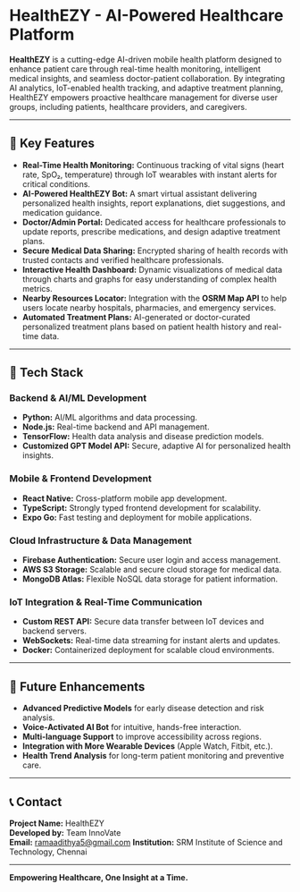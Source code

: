 # HealthEZY - AI-Powered Healthcare Platform

**HealthEZY** is a cutting-edge AI-driven mobile health platform designed to enhance patient care through real-time health monitoring, intelligent medical insights, and seamless doctor-patient collaboration. By integrating AI analytics, IoT-enabled health tracking, and adaptive treatment planning, HealthEZY empowers proactive healthcare management for diverse user groups, including patients, healthcare providers, and caregivers.

---

## 🌟 **Key Features**

- **Real-Time Health Monitoring:** Continuous tracking of vital signs (heart rate, SpO₂, temperature) through IoT wearables with instant alerts for critical conditions.  
- **AI-Powered HealthEZY Bot:** A smart virtual assistant delivering personalized health insights, report explanations, diet suggestions, and medication guidance.  
- **Doctor/Admin Portal:** Dedicated access for healthcare professionals to update reports, prescribe medications, and design adaptive treatment plans.  
- **Secure Medical Data Sharing:** Encrypted sharing of health records with trusted contacts and verified healthcare professionals.  
- **Interactive Health Dashboard:** Dynamic visualizations of medical data through charts and graphs for easy understanding of complex health metrics.  
- **Nearby Resources Locator:** Integration with the **OSRM Map API** to help users locate nearby hospitals, pharmacies, and emergency services.  
- **Automated Treatment Plans:** AI-generated or doctor-curated personalized treatment plans based on patient health history and real-time data.

---

## 🔧 **Tech Stack**

### **Backend & AI/ML Development**  
- **Python:** AI/ML algorithms and data processing.  
- **Node.js:** Real-time backend and API management.  
- **TensorFlow:** Health data analysis and disease prediction models.  
- **Customized GPT Model API:** Secure, adaptive AI for personalized health insights.  

### **Mobile & Frontend Development**  
- **React Native:** Cross-platform mobile app development.  
- **TypeScript:** Strongly typed frontend development for scalability.  
- **Expo Go:** Fast testing and deployment for mobile applications.  

### **Cloud Infrastructure & Data Management**  
- **Firebase Authentication:** Secure user login and access management.  
- **AWS S3 Storage:** Scalable and secure cloud storage for medical data.  
- **MongoDB Atlas:** Flexible NoSQL data storage for patient information.  

### **IoT Integration & Real-Time Communication**  
- **Custom REST API:** Secure data transfer between IoT devices and backend servers.  
- **WebSockets:** Real-time data streaming for instant alerts and updates.  
- **Docker:** Containerized deployment for scalable cloud environments.  

---

## 🚀 **Future Enhancements**  
- **Advanced Predictive Models** for early disease detection and risk analysis.  
- **Voice-Activated AI Bot** for intuitive, hands-free interaction.  
- **Multi-language Support** to improve accessibility across regions.  
- **Integration with More Wearable Devices** (Apple Watch, Fitbit, etc.).  
- **Health Trend Analysis** for long-term patient monitoring and preventive care.  

---

## 📞 **Contact**

**Project Name:** HealthEZY  
**Developed by:** Team InnoVate  
**Email:** ramaadithya5@gmail.com
**Institution:** SRM Institute of Science and Technology, Chennai  

---

**Empowering Healthcare, One Insight at a Time.**  
